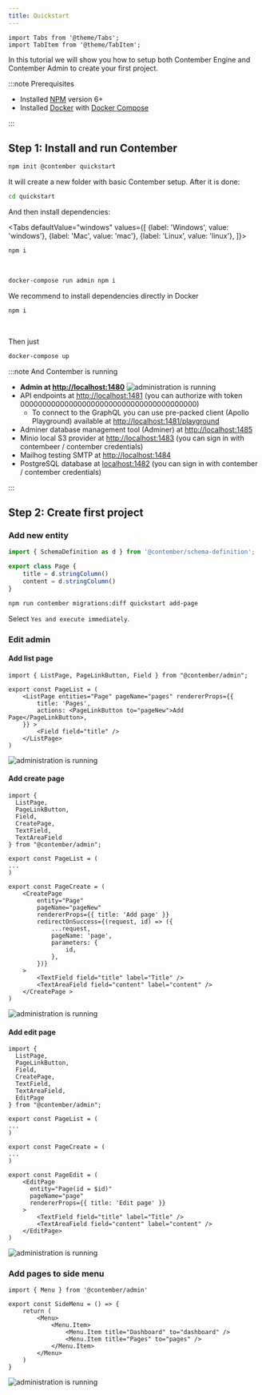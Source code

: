 ```yaml
---
title: Quickstart
---
```


```mdx-code-block
import Tabs from '@theme/Tabs';
import TabItem from '@theme/TabItem';
```

In this tutorial we will show you how to setup both Contember Engine and Contember Admin to create your first project.

:::note Prerequisites

- Installed [NPM](https://www.npmjs.com/) version 6+
- Installed [Docker](https://docs.docker.com/install/) with [Docker Compose](https://docs.docker.com/compose/install/)

:::

## Step 1: Install and run Contember

```bash
npm init @contember quickstart
```

It will create a new folder with basic Contember setup. After it is done:
```bash
cd quickstart
```
And then install dependencies:

<Tabs
defaultValue="windows"
values={[
    {label: 'Windows', value: 'windows'},
    {label: 'Mac', value: 'mac'},
    {label: 'Linux', value: 'linux'},
  ]}>
  <TabItem value="windows" label="Windows" default>

```bash
npm i
```
<br/>

  </TabItem>
  <TabItem value="mac" label="Mac">

```bash
docker-compose run admin npm i
```
We recommend to install dependencies directly in Docker

  </TabItem>
  <TabItem value="linux" label="Linux">

```bash
npm i
```
<br/>

  </TabItem>
</Tabs>

Then just
```bash
docker-compose up
```

:::note And Contember is running

- **Admin at [http://localhost:1480](http://localhost:1480)**
![administration is running](/assets/contember-admin-running.png)
- API endpoints at [http://localhost:1481](http://localhost:1481) (you can authorize with token 0000000000000000000000000000000000000000)
	- To connect to the GraphQL you can use pre-packed client (Apollo Playground) available at [http://localhost:1481/playground](http://localhost:1481/playground)
- Adminer database management tool (Adminer) at [http://localhost:1485](http://localhost:1485)
- Minio local S3 provider at [http://localhost:1483](http://localhost:1483) (you can sign in with contembeer / contember credentials)
- Mailhog testing SMTP at [http://localhost:1484](http://localhost:1484)
- PostgreSQL database at [localhost:1482](localhost:1482) (you can sign in with contember / contember credentials)

:::

## Step 2: Create first project

### Add new entity

```ts title="api/model/index.ts"
import { SchemaDefinition as d } from '@contember/schema-definition';

export class Page {
    title = d.stringColumn()
    content = d.stringColumn()
}
```

```bash
npm run contember migrations:diff quickstart add-page
```

Select `Yes and execute immediately`.

### Edit admin

#### Add list page

```tsx title="admin/pages/Pages.tsx"
import { ListPage, PageLinkButton, Field } from "@contember/admin";

export const PageList = (
    <ListPage entities="Page" pageName="pages" rendererProps={{
        title: 'Pages',
        actions: <PageLinkButton to="pageNew">Add Page</PageLinkButton>,
    }} >
        <Field field="title" />
    </ListPage>
)
```
![administration is running](/assets/contember-admin-list-page.png)

#### Add create page

```tsx title="admin/pages/Pages.tsx"
import {
  ListPage,
  PageLinkButton,
  Field,
  CreatePage,
  TextField,
  TextAreaField
} from "@contember/admin";

export const PageList = (
...
)

export const PageCreate = (
    <CreatePage
        entity="Page"
        pageName="pageNew"
        rendererProps={{ title: 'Add page' }}
        redirectOnSuccess={(request, id) => ({
            ...request,
            pageName: 'page',
            parameters: {
                id,
            },
        })}
    >
        <TextField field="title" label="Title" />
        <TextAreaField field="content" label="content" />
    </CreatePage >
)
```

![administration is running](/assets/contember-admin-create-page.png)

#### Add edit page

```tsx title="admin/pages/Pages.tsx"
import {
  ListPage,
  PageLinkButton,
  Field,
  CreatePage,
  TextField,
  TextAreaField,
  EditPage
} from "@contember/admin";

export const PageList = (
...
)

export const PageCreate = (
...
)

export const PageEdit = (
    <EditPage
      entity="Page(id = $id)"
      pageName="page"
      rendererProps={{ title: 'Edit page' }}
    >
        <TextField field="title" label="Title" />
        <TextAreaField field="content" label="content" />
    </EditPage>
)
```
![administration is running](/assets/contember-admin-edit-page.png)


### Add pages to side menu

```tsx title="admin/SideMenu.tsx"
import { Menu } from '@contember/admin'

export const SideMenu = () => {
	return (
		<Menu>
			<Menu.Item>
				<Menu.Item title="Dashboard" to="dashboard" />
				<Menu.Item title="Pages" to="pages" />
			</Menu.Item>
		</Menu>
	)
}

```
![administration is running](/assets/contember-admin-menu-pages.png)
